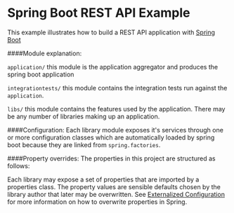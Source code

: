 # Spring Boot REST API Example #

This example illustrates how to build a REST API application with [Spring Boot][1]

####Module explanation:

  `application/` this module is the application aggregator and produces the spring boot application

  `integrationtests/` this module contains the integration tests run against the `application`.

  `libs/` this module contains the features used by the application. There may be any number of libraries making up an application.

####Configuration:
Each library module exposes it's services through one or more configuration classes which are automatically loaded by spring boot because they are linked from `spring.factories`.

####Property overrides:
The properties in this project are structured as follows:

Each library may expose a set of properties that are imported by a properties class.
The property values are sensible defaults chosen by the library author that later may be overwritten.
See [Externalized Configuration][3] for more information on how to overwrite properties in Spring.


[1]:    http://projects.spring.io/spring-boot/                                "Spring Boot"
[2]:    http://docs.spring.io/spring/docs/current/spring-framework-reference/htmlsingle/#beans-java-configuration-annotation                                "Configuration Annotation"
[3]:    http://docs.spring.io/spring-boot/docs/current/reference/html/boot-features-external-config.html                                "Externalized Configuration"
